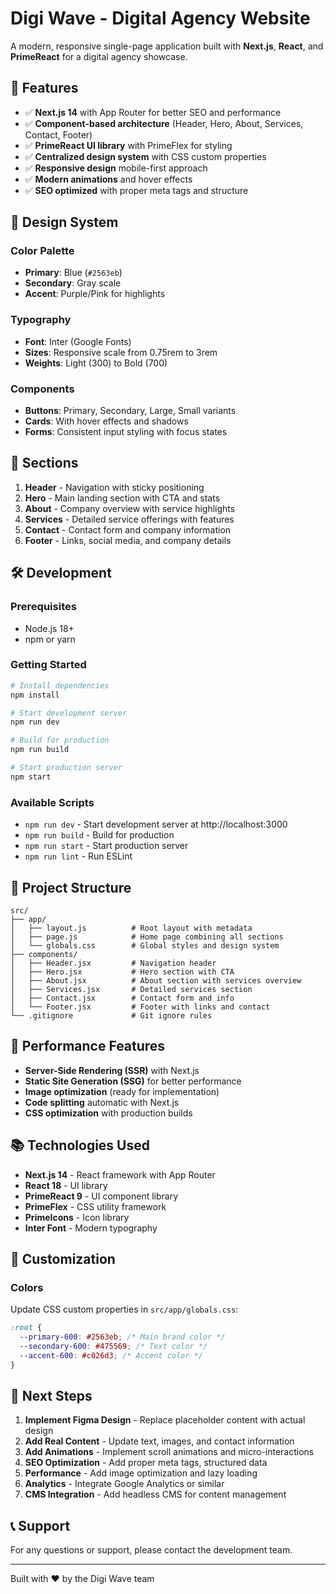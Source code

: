 # Digi Wave - Digital Agency Website

A modern, responsive single-page application built with **Next.js**, **React**, and **PrimeReact** for a digital agency showcase.

## 🚀 Features

- ✅ **Next.js 14** with App Router for better SEO and performance
- ✅ **Component-based architecture** (Header, Hero, About, Services, Contact, Footer)
- ✅ **PrimeReact UI library** with PrimeFlex for styling
- ✅ **Centralized design system** with CSS custom properties
- ✅ **Responsive design** mobile-first approach
- ✅ **Modern animations** and hover effects
- ✅ **SEO optimized** with proper meta tags and structure

## 🎨 Design System

### Color Palette

- **Primary**: Blue (`#2563eb`)
- **Secondary**: Gray scale
- **Accent**: Purple/Pink for highlights

### Typography

- **Font**: Inter (Google Fonts)
- **Sizes**: Responsive scale from 0.75rem to 3rem
- **Weights**: Light (300) to Bold (700)

### Components

- **Buttons**: Primary, Secondary, Large, Small variants
- **Cards**: With hover effects and shadows
- **Forms**: Consistent input styling with focus states

## 📱 Sections

1. **Header** - Navigation with sticky positioning
2. **Hero** - Main landing section with CTA and stats
3. **About** - Company overview with service highlights
4. **Services** - Detailed service offerings with features
5. **Contact** - Contact form and company information
6. **Footer** - Links, social media, and company details

## 🛠️ Development

### Prerequisites

- Node.js 18+
- npm or yarn

### Getting Started

```bash
# Install dependencies
npm install

# Start development server
npm run dev

# Build for production
npm run build

# Start production server
npm start
```

### Available Scripts

- `npm run dev` - Start development server at http://localhost:3000
- `npm run build` - Build for production
- `npm run start` - Start production server
- `npm run lint` - Run ESLint

## 📁 Project Structure

```
src/
├── app/
│   ├── layout.js          # Root layout with metadata
│   ├── page.js            # Home page combining all sections
│   └── globals.css        # Global styles and design system
├── components/
│   ├── Header.jsx         # Navigation header
│   ├── Hero.jsx           # Hero section with CTA
│   ├── About.jsx          # About section with services overview
│   ├── Services.jsx       # Detailed services section
│   ├── Contact.jsx        # Contact form and info
│   └── Footer.jsx         # Footer with links and contact
└── .gitignore             # Git ignore rules
```

## 🎯 Performance Features

- **Server-Side Rendering (SSR)** with Next.js
- **Static Site Generation (SSG)** for better performance
- **Image optimization** (ready for implementation)
- **Code splitting** automatic with Next.js
- **CSS optimization** with production builds

## 📚 Technologies Used

- **Next.js 14** - React framework with App Router
- **React 18** - UI library
- **PrimeReact 9** - UI component library
- **PrimeFlex** - CSS utility framework
- **PrimeIcons** - Icon library
- **Inter Font** - Modern typography

## 🎨 Customization

### Colors

Update CSS custom properties in `src/app/globals.css`:

```css
:root {
  --primary-600: #2563eb; /* Main brand color */
  --secondary-600: #475569; /* Text color */
  --accent-600: #c026d3; /* Accent color */
}
```

## 🔧 Next Steps

1. **Implement Figma Design** - Replace placeholder content with actual design
2. **Add Real Content** - Update text, images, and contact information
3. **Add Animations** - Implement scroll animations and micro-interactions
4. **SEO Optimization** - Add proper meta tags, structured data
5. **Performance** - Add image optimization and lazy loading
6. **Analytics** - Integrate Google Analytics or similar
7. **CMS Integration** - Add headless CMS for content management

## 📞 Support

For any questions or support, please contact the development team.

---

Built with ❤️ by the Digi Wave team
